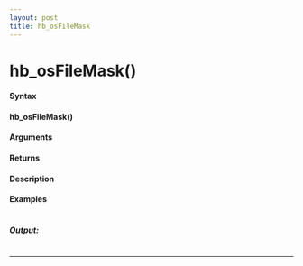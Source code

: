 ```yaml
---
layout: post
title: hb_osFileMask
---
```


# hb_osFileMask()


#### Syntax

#### hb_osFileMask()

#### Arguments

#### Returns

#### Description

#### Examples

```

```

##### Output:

```

```

---